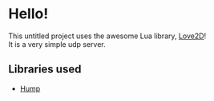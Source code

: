 # Hello!
This untitled project uses the awesome Lua library, [Love2D](http://love2d.org/)! <br>
It is a very simple udp server.

## Libraries used
- [Hump](https://github.com/vrld/hump/)
